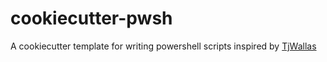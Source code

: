 # cookiecutter-pwsh
A cookiecutter template for writing powershell scripts inspired by [TjWallas](https://github.com/TjWallas/bash-cookiecutter.git)
